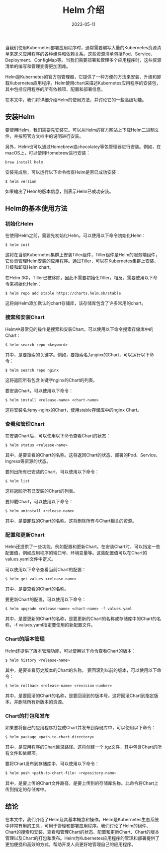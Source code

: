 ﻿---
layout:  single
title:  "Helm 介绍"
date:   2023-05-11 
categories:   Kubernetes
classes: wide
---

当我们使用Kubernetes部署应用程序时，通常需要编写大量的Kubernetes资源清单来定义应用程序的各种组件和依赖关系。这些资源清单包括Pod、Service、Deployment、ConfigMap等。当我们需要部署和管理多个应用程序时，这些资源清单的编写和管理变得更加困难。

Helm是Kubernetes的官方包管理器，它提供了一种方便的方法来安装、升级和卸载Kubernetes应用程序。Helm使用chart来描述Kubernetes应用程序的安装包，其中包括应用程序的所有依赖项、配置和部署信息。

在本文中，我们将详细介绍Helm的使用方法，并讨论它的一些高级功能。

## 安装Helm
要使用Helm，我们需要先安装它。可以从Helm的官方网站上下载Helm二进制文件，并按照官方文档中的说明进行安装。

另外，Helm也可以通过Homebrew或chocolatey等包管理器进行安装。例如，在macOS上，可以使用Homebrew进行安装：

```shell
brew install helm
```
安装完成后，可以运行以下命令检查Helm是否已成功安装：
```shell
$ helm version

```
如果输出了Helm的版本信息，则表示Helm已成功安装。

## Helm的基本使用方法
### 初始化Helm
在使用Helm之前，需要先初始化Helm。可以使用以下命令初始化Helm：

```shell
$ helm init

```
这将在当前Kubernetes集群上安装Tiller组件，Tiller组件是Helm的服务端组件，它负责管理Helm安装的应用程序。通过Tiller，可以在Kubernetes集群上安装、升级和卸载Helm chart。

在Helm 3中，Tiller已被移除，因此不需要初始化Tiller。相反，需要使用以下命令来初始化Helm：

```shell
$ helm repo add stable https://charts.helm.sh/stable

```
这将向Helm添加默认的chart存储库，该存储库包含了许多常用的chart。
### 搜索和安装Chart
Helm中最常见的操作是搜索和安装Chart。可以使用以下命令搜索存储库中的Chart：

```shell
$ helm search repo <keyword>
```
其中，<keyword>是要搜索的关键字。例如，要搜索名为nginx的Chart，可以运行以下命令：
```shell
$ helm search repo nginx

```
这将返回所有包含关键字nginx的Chart的列表。

要安装Chart，可以使用以下命令：
```shell
$ helm install <release-name> <chart-name>

```
这将安装名为my-nginx的Chart，使用stable存储库中的nginx Chart。

### 查看和管理Chart
在安装Chart后，可以使用以下命令查看Chart的状态：
```shell
$ helm status <release-name>

```
其中，<release-name>是要查看的Chart的名称。这将返回Chart的状态、部署的Pod、Service、Ingress等资源的状态。

要列出所有已安装的Chart，可以使用以下命令：
```shell
$ helm list
```
这将返回所有已安装的Chart的列表。

要卸载Chart，可以使用以下命令：
```shell
$ helm uninstall <release-name>

```
其中，<release-name>是要卸载的Chart的名称。这将删除所有与Chart相关的资源。

### 配置和更新Chart
Helm还提供了一些功能，例如配置和更新Chart。在安装Chart时，可以指定一些配置值，例如应用程序的端口号、环境变量等。这些配置值可以在Chart的values.yaml文件中定义。

可以使用以下命令查看当前Chart的配置：
```shell
$ helm get values <release-name>

```
其中，<release-name>是要查看的Chart的名称。

要更新Chart的配置，可以使用以下命令：
```shell
$ helm upgrade <release-name> <chart-name> -f values.yaml

```
其中，<release-name>是要更新的Chart的名称，<chart-name>是要更新的Chart的名称或存储库中的Chart的名称，-f values.yaml指定要使用的新配置文件。

### Chart的版本管理
Helm还提供了版本管理功能，可以使用以下命令查看Chart的版本：
```shell
$ helm history <release-name>

```
其中，<release-name>是要查看历史版本的Chart的名称。
要回滚到以前的版本，可以使用以下命令：

```shell
$ helm rollback <release-name> <revision-number>

```
其中，<release-name>是要回滚的Chart的名称，<revision-number>是要回滚到的版本号。这将回滚Chart到指定版本，并删除所有新版本的资源。
### Chart的打包和发布
如果要将自己的应用程序打包成Chart并发布到存储库中，可以使用以下命令：
```shell
$ helm package <path-to-chart-directory>

```
其中，<path-to-chart-directory>是应用程序的Chart目录路径。这将创建一个.tgz文件，其中包含Chart的所有文件和依赖项。

要将Chart发布到存储库中，可以使用以下命令：

```bash
$ helm push <path-to-chart-file> <repository-name>

```


其中，<path-to-chart-file>是要上传的Chart文件路径，<repository-name>是要上传到的存储库名称。此命令将Chart上传到指定的存储库中。

## 结论
在本文中，我们介绍了Helm及其基本概念和操作。Helm是Kubernetes生态系统中非常有用的工具，可用于管理和部署应用程序。我们讨论了Helm的组件、Chart的搜索和安装、查看和管理Chart的状态、配置和更新Chart、Chart的版本管理以及Chart的打包和发布。Helm为Kubernetes应用程序的管理和部署提供了更加便捷和高效的方式，帮助开发人员更好地管理自己的应用程序。





































